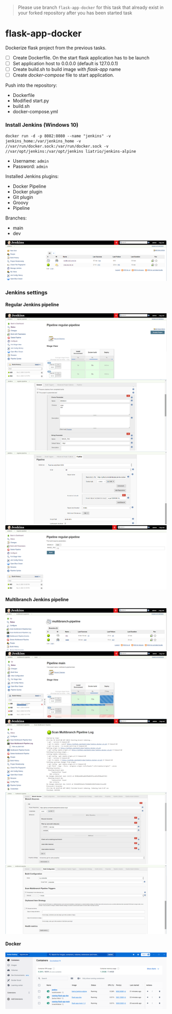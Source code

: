 >Please use branch ```flask-app-docker``` for this task that already exist in your forked repository after you has been started task
# flask-app-docker

Dockerize flask project from the previous tasks.

- [ ] Create Dockerfile. On the start flask application has to be launch
- [ ] Set application host to 0.0.0.0 (default is 127.0.0.1)
- [ ] Create build.sh to build image with _flask-app_ name
- [ ] Create _docker-compose_ file to start application.

Push into the repository:
- Dockerfile
- Modified start.py
- build.sh
- docker-compose.yml


### Install Jenkins (Windows 10)
```
docker run -d -p 8082:8080 --name "jenkins" -v jenkins_home:/var/jenkins_home -v //var/run/docker.sock:/var/run/docker.sock -v //var/opt/jenkins:/var/opt/jenkins liatrio/jenkins-alpine
```

- Username: `admin`
- Password: `admin`

Installed Jenkins plugins:
- Docker Pipeline
- Docker plugin
- Git plugin
- Groovy
- Pipeline

Branches:
- main
- dev

![Jenkins screenshot](readme-assets/jenkins-1.png)

### Jenkins settings
#### Regular Jenkins pipeline
![Jenkins settings screenshot](readme-assets/regular-pipeline-1.png)
![Jenkins settings screenshot](readme-assets/regular-pipeline-2.png)
![Jenkins settings screenshot](readme-assets/regular-pipeline-3.png)
![Jenkins settings screenshot](readme-assets/regular-pipeline-4.png)

#### Multibranch Jenkins pipeline
![Jenkins settings screenshot](readme-assets/multibranch-pipeline-1.png)
![Jenkins settings screenshot](readme-assets/multibranch-pipeline-2.png)
![Jenkins settings screenshot](readme-assets/multibranch-pipeline-3.png)
![Jenkins settings screenshot](readme-assets/multibranch-pipeline-4.png)
![Jenkins settings screenshot](readme-assets/multibranch-pipeline-5.png)

#### Docker
![Docker screenshot](readme-assets/docker-1.png)
